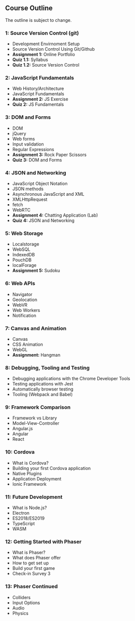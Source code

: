 ## Course Outline
The outline is subject to change.

###  1: Source Version Control (git)
* Development Envirnoment Setup
* Source Version Control Using Git/Github
* **Assignment 1:** Online Portfolio
* **Quiz 1.1:** Syllabus
* **Quiz 1.2:** Source Version Control

###  2: JavaScript Fundamentals
* Web History/Architecture
* JavaScript Fundamentals
* **Assignment 2:** JS Exercise
* **Quiz 2:** JS Fundamentals


###  3: DOM and Forms
* DOM
* jQuery
* Web forms
* Input validation
* Regular Expressions
* **Assignment 3:** Rock Paper Scissors
* **Quiz 3:** DOM and Forms


###  4: JSON and Networking
* JavaScript Object Notation
* JSON methods
* Asynchronous JavaScript and XML
* XMLHttpRequest
* fetch
* WebRTC
* **Assignment 4:** Chatting Application (Lab)
* **Quiz 4:** JSON and Networking

###  5: Web Storage
* Localstorage
* WebSQL
* IndexedDB
* PouchDB
* localForage
* **Assignment 5:** Sudoku

###  6: Web APIs
* Navigator
* Geolocation
* WebVR
* Web Workers
* Notification

###  7: Canvas and Animation
* Canvas
* CSS Animation
* WebGL
* **Assignment:** Hangman 

###  8: Debugging, Tooling and Testing
* Debugging applications with the Chrome Developer Tools
* Testing applications with Jest
* Automatically browser testing
* Tooling (Webpack and Babel)

###  9: Framework Comparison
* Framework vs Library
* Model-View-Controller
* Angular.js
* Angular
* React

###  10: Cordova
* What is Cordova?
* Building your first Cordova application
* Native Plugins
* Application Deployment
* Ionic Framework

###  11: Future Development
* What is Node.js?
* Electron
* ES2018/ES2019
* TypeScript
* WASM

###  12: Getting Started with Phaser
* What is Phaser?
* What does Phaser offer
* How to get set up
* Build your first game
* Check-in Survey 3

###  13: Phaser Continued
* Colliders
* Input Options
* Audio
* Physics
